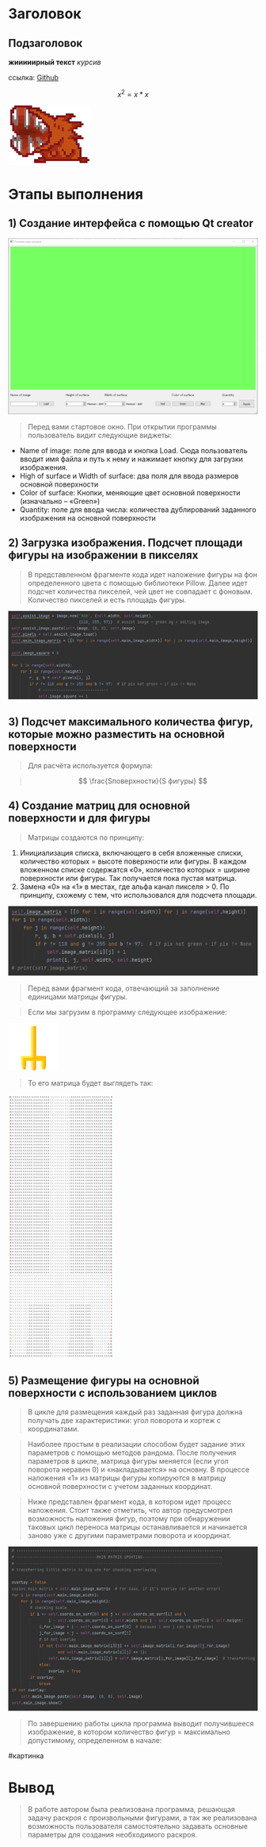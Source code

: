 # Заголовок
## Подзаголовок

**жииииирный текст**
*курсив*

ссылка: [Github](https://github.com)

$$
x^2 = x * x
$$

![Picture](imgs/4.png)


# Этапы выполнения

## 1) Создание интерфейса с помощью Qt creator

![Untitled](imgs/back)

> Перед вами стартовое окно. При открытии программы пользователь видит следующие виджеты:
> 
- Name of image:	поле для ввода и кнопка Load. Сюда пользователь вводит имя файла и	путь к нему и нажимает кнопку для загрузки изображения.
- High of surface и Width of surface: два поля для ввода размеров основной поверхности
- Color of surface: Кнопки, меняющие цвет основной поверхности (изначально – «Green»)
- Quantity:	поле для ввода числа: количества дублирований заданного изображения	на основной поверхности

## 2) Загрузка изображения. Подсчет площади фигуры на изображении в пикселях

> В представленном фрагменте кода идет наложение фигуры на фон определенного цвета с помощью библиотеки Pillow. Далее идет подсчет количества пикселей, чей цвет не совпадает с фоновым. Количество пикселей и есть площадь фигуры.
> 

![Untitled](imgs/kod1)

## 3) Подсчет максимального количества фигур, которые можно разместить на основной поверхности

> Для расчёта используется формула:
> 

> $$
> \frac{Sповерхности}{S фигуры}
> $$
> 

## 4) Создание матриц для основной поверхности и для фигуры

> Матрицы создаются по принципу:
> 
1. Инициализация списка, включающего в себя вложенные	списки, количество которых = высоте поверхности или фигуры. В каждом вложенном списке содержатся «0»,	количество которых = ширине поверхности или фигуры. Так получается пока пустая	матрица.
2. Замена «0» на «1» в местах, где альфа канал пикселя > 0. По принципу, схожему с	тем, что использовался для подсчета	площади.

![Untitled](imgs/kod2)

> Перед вами фрагмент кода, отвечающий за заполнение единицами матрицы фигуры.
> 

> Если мы загрузим в программу следующее изображение:
> 

![Image.png](imgs/Image.png)

> То его матрица будет выглядеть так:
> 

![Untitled](imgs/im.png)

## 5) Размещение фигуры на основной поверхности с использованием циклов

> В цикле для размещения каждый раз заданная фигура должна получать две характеристики: угол поворота и кортеж с координатами.
> 

> Наиболее простым в реализации способом будет задание этих параметров с помощью методов рандома. После получения параметров в цикле, матрица фигуры меняется (если угол поворота неравен 0) и «накладывается» на основну. В процессе наложения «1» из матрицы фигуры копируются в матрицу основной поверхности с учетом заданных координат.
> 

> Ниже представлен фрагмент кода, в котором идет процесс наложения. Стоит также отметить, что автор предусмотрел возможность наложения фигур, поэтому при обнаружении таковых цикл переноса матрицы останавливается и начинается заново уже с другими параметрами поворота и координат.
> 

![Untitled](imgs/kod3.png)

> По завершению работы цикла программа выводит получившееся изображение, в котором количество фигур = максимально допустимому, определенном в начале:
> 

#картинка

# **Вывод**

> В работе автором была реализована программа, решающая задачу раскроя с произвольными фигурами, а так же реализована возможность пользователя самостоятельно задавать основные параметры для создания необходимого раскроя.
>